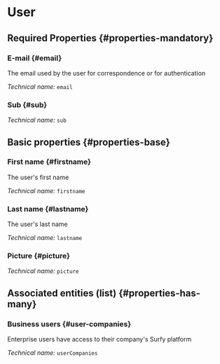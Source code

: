 # User
<!--- THIS FILE IS GENERATED PLEASE DO NOT EDIT IT DIRECTLY --->



<OH code="user"/>




## Required Properties {#properties-mandatory}
    
### E-mail {#email}

The email used by the user for correspondence or for authentication

*Technical name:* ```email```
<PH code="user:email"/>

### Sub {#sub}



*Technical name:* ```sub```
<PH code="user:sub"/>

    


## Basic properties {#properties-base}
    
### First name {#firstname}

The user's first name

*Technical name:* ```firstname```
<PH code="user:firstname"/>

### Last name {#lastname}

The user's last name

*Technical name:* ```lastname```
<PH code="user:lastname"/>

### Picture {#picture}



*Technical name:* ```picture```
<PH code="user:picture"/>

    



## Associated entities (list) {#properties-has-many}

### Business users {#user-companies}

Enterprise users have access to their company's Surfy platform

*Technical name:* ```userCompanies```
<PH code="user:userCompanies"/>




